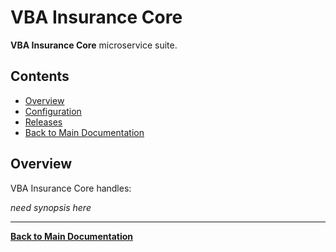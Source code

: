 
# VBA Insurance Core

**VBA Insurance Core** microservice suite.

## Contents

- [Overview](#overview)
- [Configuration](./Configuration/VBA-INSURANCE-CORE.Configuration.md)
- [Releases](./Releases/VBA-INSURANCE-CORE.Release.md)
- [Back to Main Documentation](../README.md)

## Overview

VBA Insurance Core handles:

*need synopsis here*

---

**[Back to Main Documentation](../README.md)**
